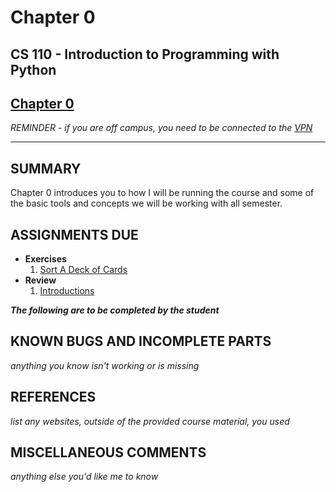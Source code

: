 # Chapter 0

## CS 110 - Introduction to Programming with Python

## [Chapter 0](http://sm-web.cs.binghamton.edu/cs110-a0-summer-22/chapter-0)

*REMINDER - if you are off campus, you need to be connected to the [VPN](https://binghamton.service-now.com/sp?id=kb_article_view&sys_kb_id=c9cb558cdb6f8410de8df4641f9619a8)*

***

## SUMMARY

Chapter 0 introduces you to how I will be running the course and some of the basic tools and concepts we will be working with all semester.

## ASSIGNMENTS DUE

* **Exercises**
    1. [Sort A Deck of Cards](https://docs.google.com/document/d/1HpMDjczd65YwUZf7mQxhDrXYWOqA1--2DF0EGDAhL7Y/edit?usp=sharing)
* **Review**
    1. [Introductions](https://forms.gle/rDk7zgsdoLAcudP58)

***The following are to be completed by the student***

## KNOWN BUGS AND INCOMPLETE PARTS

*anything you know isn't working or is missing*


## REFERENCES

*list any websites, outside of the provided course material, you used*

## MISCELLANEOUS COMMENTS

*anything else you'd like me to know*
